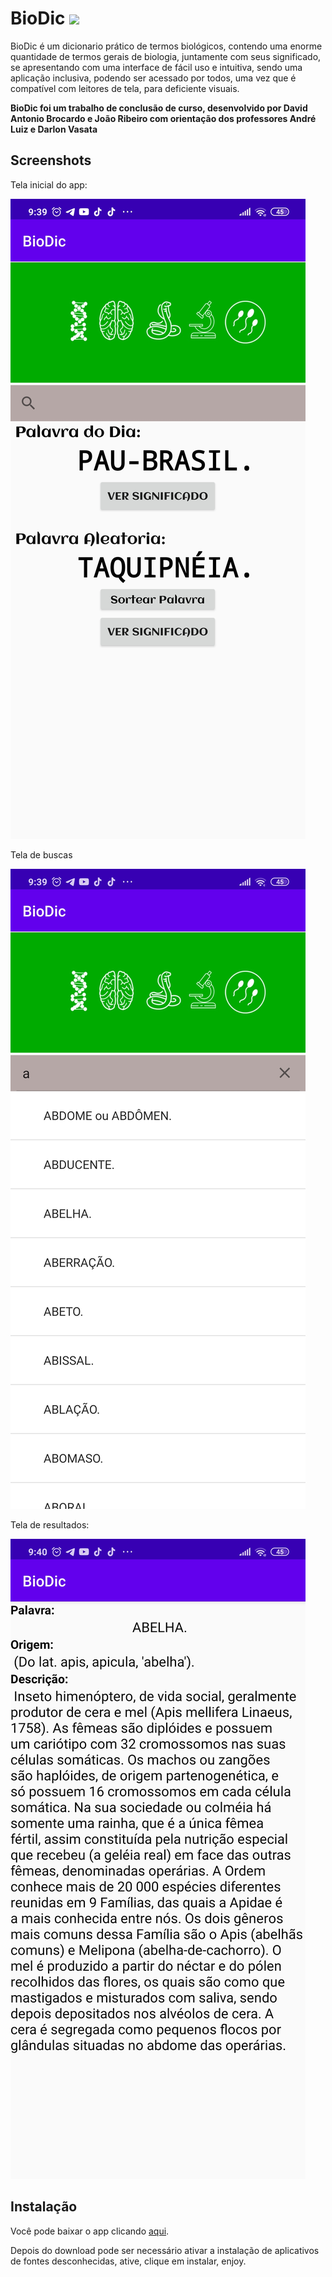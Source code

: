 # BioDic ![](https://i.imgur.com/fe85aVR.png)


BioDic é um dicionario prático de termos biológicos,  contendo uma enorme quantidade de termos gerais de biologia, juntamente com seus significado, se apresentando com uma interface de fácil uso e intuitiva, sendo uma aplicação inclusiva, podendo ser acessado por todos, uma vez que é compatível com leitores de tela, para deficiente visuais. 


**BioDic foi um trabalho de conclusão de curso, desenvolvido por David Antonio Brocardo e João Ribeiro com orientação dos professores André Luiz e Darlon Vasata**

Screenshots
----
Tela inicial do app:

![Screenshot](https://raw.githubusercontent.com/biodic-dev/Biodic/main/.screenshots/inicio.jpg)

Tela de buscas 

![Screenshot](https://raw.githubusercontent.com/biodic-dev/Biodic/main/.screenshots/pesquisa.jpg)

Tela de resultados:

![Screenshot](https://raw.githubusercontent.com/biodic-dev/Biodic/main/.screenshots/resultado.jpg
)


Instalação
----

Você pode baixar o app clicando [aqui](https://github.com/biodic-dev/Biodic/blob/main/BioDic.apk?raw=true).


Depois do download pode ser necessário ativar a instalação de aplicativos de fontes desconhecidas, ative, clique em instalar, enjoy.  
